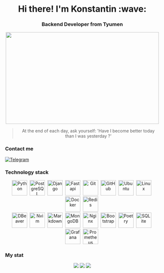 <div id="header" align="center">
    <h1>Hi there! I'm Konstantin :wave: </h1>
    <h3>Backend Developer from Tyumen</h3>
</div>

<div align="center">
  <img src="https://media.giphy.com/media/dWesBcTLavkZuG35MI/giphy.gif" width="500" height="300"/>
</div>

<div align="center">
    <blockquote>At the end of each day, ask yourself: 'Have I become better today than I was yesterday ?'</blockquote>
</div>

### Сontact me
<div id="contact me" align="left">
    <a href="https://t.me/Konstant1no72">
        <img src="https://img.shields.io/badge/Telegram-blue?style=for-the-badge&logo=telegram&logoColor=white" alt="Telegram"/>
    </a>
</div>

### Technology stack

<div id="technology stack" align="center">
    <div>
        <img src="https://cdn.jsdelivr.net/gh/devicons/devicon@latest/icons/python/python-original-wordmark.svg" title="Python" width="50" height="50"/>&nbsp;
        <img src="https://cdn.jsdelivr.net/gh/devicons/devicon@latest/icons/postgresql/postgresql-original.svg" title="PostgreSQL" width="50" height="50"/>&nbsp;
        <img src="https://cdn.jsdelivr.net/gh/devicons/devicon@latest/icons/django/django-plain.svg" title="Django" width="50" height="50"/>&nbsp;
        <img src="https://cdn.jsdelivr.net/gh/devicons/devicon@latest/icons/fastapi/fastapi-original.svg" title="Fastapi" width="50" height="50"/>&nbsp;
        <img src="https://cdn.jsdelivr.net/gh/devicons/devicon@latest/icons/git/git-original-wordmark.svg" title="Git" width="50" height="50"/>&nbsp;
        <img src="https://cdn.jsdelivr.net/gh/devicons/devicon@latest/icons/github/github-original-wordmark.svg" title="GitHub" width="50" height="50"/>&nbsp;
        <img src="https://cdn.jsdelivr.net/gh/devicons/devicon@latest/icons/ubuntu/ubuntu-original.svg" title="Ubuntu" width="50" height="50"/>&nbsp;
        <img src="https://cdn.jsdelivr.net/gh/devicons/devicon@latest/icons/linux/linux-original.svg" title="Linux" width="50" height="50"/>&nbsp;
        <img src="https://cdn.jsdelivr.net/gh/devicons/devicon@latest/icons/docker/docker-original.svg" title="Docker" width="50" height="50"/>&nbsp;
        <img src="https://cdn.jsdelivr.net/gh/devicons/devicon@latest/icons/redis/redis-original-wordmark.svg" title="Redis" width="50" height="50"/>&nbsp;
    </div>
    <div>
        <img src="https://cdn.jsdelivr.net/gh/devicons/devicon@latest/icons/dbeaver/dbeaver-original.svg" title="DBeaver" width="50" height="50"/>&nbsp;
        <img src="https://cdn.jsdelivr.net/gh/devicons/devicon@latest/icons/neovim/neovim-original-wordmark.svg" title="Nvim" width="50" height="50"/>&nbsp;
        <img src="https://cdn.jsdelivr.net/gh/devicons/devicon@latest/icons/markdown/markdown-original.svg" title="Markdown" width="50" height="50"/>&nbsp;
        <img src="https://cdn.jsdelivr.net/gh/devicons/devicon@latest/icons/mongodb/mongodb-original.svg" title="MongoDB" width="50" height="50"/>&nbsp;
        <img src="https://cdn.jsdelivr.net/gh/devicons/devicon@latest/icons/nginx/nginx-original.svg" title="Nginx" width="50" height="50"/>&nbsp;
        <img src="https://cdn.jsdelivr.net/gh/devicons/devicon@latest/icons/bootstrap/bootstrap-original-wordmark.svg" title="Bootstrap" width="50" height="50"/>&nbsp;
        <img src="https://cdn.jsdelivr.net/gh/devicons/devicon@latest/icons/poetry/poetry-original.svg" title="Poetry" width="50" height="50"/>&nbsp;
        <img src="https://cdn.jsdelivr.net/gh/devicons/devicon@latest/icons/sqlite/sqlite-original.svg" title="SQLite" width="50" height="50"/>&nbsp;
        <img src="https://cdn.jsdelivr.net/gh/devicons/devicon@latest/icons/grafana/grafana-original.svg" title="Grafana" width="50" height="50"/>&nbsp;
        <img src="https://cdn.jsdelivr.net/gh/devicons/devicon@latest/icons/prometheus/prometheus-original.svg" title="Prometheus" width="50" height="50"/>&nbsp;
    </div>
</div>

### My stat
<div id="stat" align="center">
    <img src="https://github-profile-summary-cards.vercel.app/api/cards/profile-details?username=Bojchenko-Konstantin&theme=vue"/>
    <img src="https://github-profile-summary-cards.vercel.app/api/cards/most-commit-language?username=Bojchenko-Konstantin&theme=vue"/>
    <img src="https://github-profile-summary-cards.vercel.app/api/cards/stats?username=Bojchenko-Konstantin&theme=vue"/>
</div>
